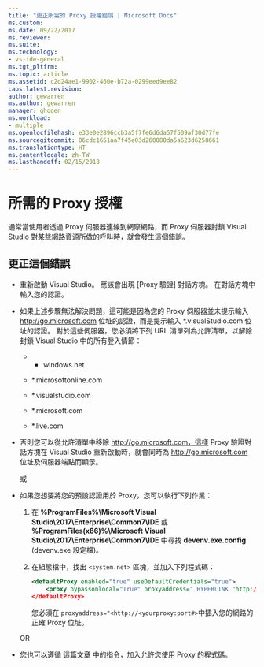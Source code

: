 ```yaml
---
title: "更正所需的 Proxy 授權錯誤 | Microsoft Docs"
ms.custom: 
ms.date: 09/22/2017
ms.reviewer: 
ms.suite: 
ms.technology:
- vs-ide-general
ms.tgt_pltfrm: 
ms.topic: article
ms.assetid: c2d24ae1-9902-460e-b72a-0299eed9ee82
caps.latest.revision: 
author: gewarren
ms.author: gewarren
manager: ghogen
ms.workload:
- multiple
ms.openlocfilehash: e33e0e2896ccb3a5f7fe6d6da57f509af30d77fe
ms.sourcegitcommit: 06cdc1651aa7f45e03d260080da5a623d6258661
ms.translationtype: HT
ms.contentlocale: zh-TW
ms.lasthandoff: 02/15/2018
---
```

# <a name="proxy-authorization-required"></a>所需的 Proxy 授權

通常當使用者透過 Proxy 伺服器連線到網際網路，而 Proxy 伺服器封鎖 Visual Studio 對某些網路資源所做的呼叫時，就會發生這個錯誤。

## <a name="to-correct-this-error"></a>更正這個錯誤

- 重新啟動 Visual Studio。 應該會出現 [Proxy 驗證] 對話方塊。 在對話方塊中輸入您的認證。

- 如果上述步驟無法解決問題，這可能是因為您的 Proxy 伺服器並未提示輸入 http://go.microsoft.com 位址的認證，而是提示輸入 *.visualStudio.com 位址的認證。 對於這些伺服器，您必須將下列 URL 清單列為允許清單，以解除封鎖 Visual Studio 中的所有登入情節：

    - * windows.net

    - *.microsoftonline.com

    - *.visualstudio.com

    - *.microsoft.com

    - *.live.com

- 否則您可以從允許清單中移除 http://go.microsoft.com，這樣 Proxy 驗證對話方塊在 Visual Studio 重新啟動時，就會同時為 http://go.microsoft.com 位址及伺服器端點而顯示。

    或

- 如果您想要將您的預設認證用於 Proxy，您可以執行下列作業：

    1. 在 **%ProgramFiles%\Microsoft Visual Studio\2017\Enterprise\Common7\IDE** 或 **%ProgramFiles(x86)%\Microsoft Visual Studio\2017\Enterprise\Common7\IDE** 中尋找 **devenv.exe.config** (devenv.exe 設定檔)。

    1. 在組態檔中，找出 `<system.net>` 區塊，並加入下列程式碼：

        ```xml
        <defaultProxy enabled="true" useDefaultCredentials="true">
            <proxy bypassonlocal="True" proxyaddress=" HYPERLINK "http://<yourproxy:port#" http://<yourproxy:port#>"/>
        </defaultProxy>
        ```

        您必須在 `proxyaddress="<http://<yourproxy:port#>`中插入您的網路的正確 Proxy 位址。

    OR

- 您也可以遵循 [這篇文章](http://blogs.msdn.com/b/rido/archive/2010/05/06/how-to-connect-to-tfs-through-authenticated-web-proxy.aspx) 中的指令，加入允許您使用 Proxy 的程式碼。
